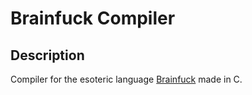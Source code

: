# Brainfuck Compiler

## Description

Compiler for the esoteric language [Brainfuck](https://es.wikipedia.org/wiki/Brainfuck) made in C.

